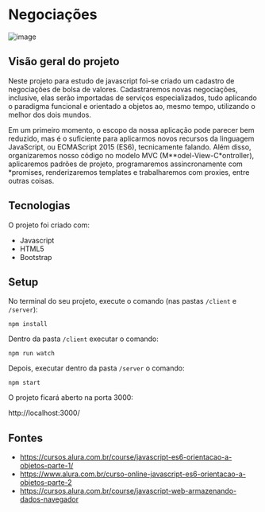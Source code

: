 # Negociações

![image](https://user-images.githubusercontent.com/39086256/185241001-953e82c3-6646-4ed2-8aa1-e835f31bf681.png)

## Visão geral do projeto
Neste projeto para estudo de javascript foi-se criado um cadastro de negociações de bolsa de valores. Cadastraremos novas negociações, inclusive, elas serão importadas de serviços especializados, tudo aplicando o paradigma funcional e orientado a objetos ao, mesmo tempo, utilizando o melhor dos dois mundos.

Em um primeiro momento, o escopo da nossa aplicação pode parecer bem reduzido, mas é o suficiente para aplicarmos novos recursos da linguagem JavaScript, ou ECMAScript 2015 (ES6), tecnicamente falando. Além disso, organizaremos nosso código no modelo MVC (M**odel-View-C*ontroller), aplicaremos padrões de projeto, programaremos assincronamente com *promises, renderizaremos templates e trabalharemos com proxies, entre outras coisas.

## Tecnologias
O projeto foi criado com:
* Javascript
* HTML5
* Bootstrap

## Setup
No terminal do seu projeto, execute o comando (nas pastas `/client` e `/server`):

`npm install`

Dentro da pasta `/client` executar o comando:

`npm run watch`

Depois, executar dentro da pasta `/server` o comando:

`npm start`

O projeto ficará aberto na porta 3000:

http://localhost:3000/

## Fontes
- https://cursos.alura.com.br/course/javascript-es6-orientacao-a-objetos-parte-1/
- https://www.alura.com.br/curso-online-javascript-es6-orientacao-a-objetos-parte-2
- https://cursos.alura.com.br/course/javascript-web-armazenando-dados-navegador
